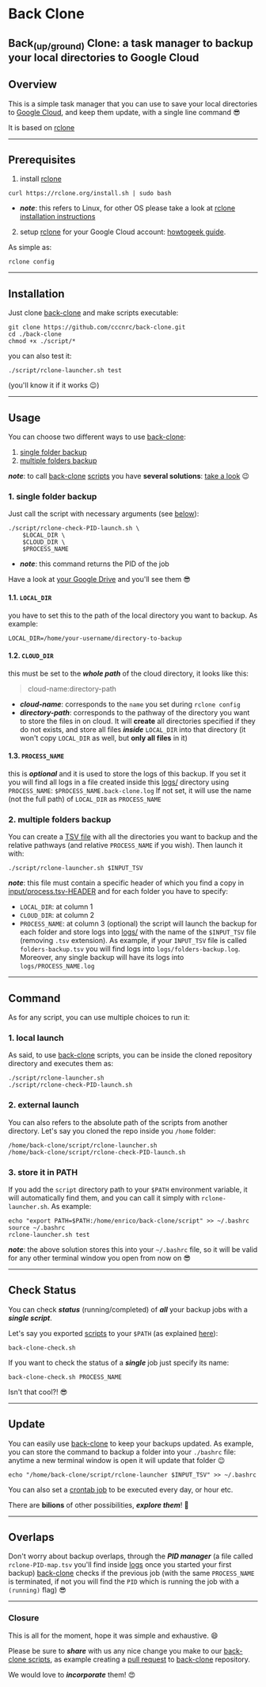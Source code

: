 # Back Clone

Back<sub>(up/ground)</sub> Clone: a task manager to backup your local directories to Google Cloud
---
## Overview
This is a simple task manager that you can use to save your local directories to [Google Cloud](https://cloud.google.com/), and keep them update, with a single line command :sunglasses:

It is based on [rclone](https://rclone.org/drive/)


---
## Prerequisites

1. install [rclone](https://rclone.org/drive/)
```
curl https://rclone.org/install.sh | sudo bash
```
- ***note***: this refers to Linux, for other OS please take a look at [rclone installation instructions](https://rclone.org/install/)

2. setup [rclone](https://rclone.org/drive/) for your Google Cloud account: [howtogeek guide](https://www.howtogeek.com/451262/how-to-use-rclone-to-back-up-to-google-drive-on-linux).

As simple as:
```
rclone config
```
---
## Installation

Just clone [back-clone](https://github.com/cccnrc/back-clone) and make scripts executable:
```
git clone https://github.com/cccnrc/back-clone.git
cd ./back-clone
chmod +x ./script/*
```
you can also test it:
```
./script/rclone-launcher.sh test
```
(you'll know it if it works :wink:)

---
## Usage
You can choose two different ways to use [back-clone](https://github.com/cccnrc/back-clone):
1. [single folder backup](https://github.com/cccnrc/back-clone#1-single-folder-backup)
2. [multiple folders backup](https://github.com/cccnrc/back-clone#2-multiple-folders-backup)

***note***: to call [back-clone](https://github.com/cccnrc/back-clone) [scripts](script) you have **several solutions**: [take a look](https://github.com/cccnrc/back-clone#command) :wink:

### 1. single folder backup
Just call the script with necessary arguments (see [below](https://github.com/cccnrc/back-clone#11-local_dir)):
```
./script/rclone-check-PID-launch.sh \
    $LOCAL_DIR \
    $CLOUD_DIR \
    $PROCESS_NAME
```
- ***note***: this command returns the PID of the job

Have a look at [your Google Drive](https://drive.google.com/drive/my-drive) and you'll see them :sunglasses:

#### 1.1. `LOCAL_DIR`
you have to set this to the path of the local directory you want to backup. As example:
```
LOCAL_DIR=/home/your-username/directory-to-backup
```
#### 1.2. `CLOUD_DIR`
this must be set to the ***whole path*** of the cloud directory, it looks like this:
> cloud-name:directory-path

- ***cloud-name***: corresponds to the `name` you set during `rclone config`
- ***directory-path***: corresponds to the pathway of the directory you want to store the files in on cloud. It will **create** all directories specified if they do not exists, and store all files ***inside*** `LOCAL_DIR` into that directory (it won't copy `LOCAL_DIR` as well, but **only all files** in it)

#### 1.3. `PROCESS_NAME`
this is ***optional*** and it is used to store the logs of this backup. If you set it you will find all logs in a file created inside this [logs/](logs) directory using `PROCESS_NAME`: `$PROCESS_NAME.back-clone.log`
If not set, it will use the name (not the full path) of `LOCAL_DIR` as `PROCESS_NAME`


### 2. multiple folders backup
You can create a [TSV file](https://en.wikipedia.org/wiki/Tab-separated_values) with all the directories you want to backup and the relative pathways (and relative `PROCESS_NAME` if you wish). Then launch it with:
```
./script/rclone-launcher.sh $INPUT_TSV
```
***note***: this file must contain a specific header of which you find a copy in [input/process.tsv-HEADER](input/process.tsv-HEADER) and for each folder you have to specify:
- `LOCAL_DIR`: at column 1
- `CLOUD_DIR`: at column 2
- `PROCESS_NAME`: at column 3 (optional)
the script will launch the backup for each folder and store logs into [logs/](logs) with the name of the `$INPUT_TSV` file (removing `.tsv` extension). As example, if your `INPUT_TSV` file is called `folders-backup.tsv` you will find logs into `logs/folders-backup.log`. Moreover, any single backup will have its logs into `logs/PROCESS_NAME.log`

---
## Command
As for any script, you can use multiple choices to run it:

### 1. local launch
As said, to use [back-clone](https://github.com/cccnrc/back-clone) scripts, you can be inside the cloned repository directory and executes them as:
```
./script/rclone-launcher.sh
./script/rclone-check-PID-launch.sh
```

### 2. external launch
You can also refers to the absolute path of the scripts from another directory. Let's say you cloned the repo inside you `/home` folder:
```
/home/back-clone/script/rclone-launcher.sh
/home/back-clone/script/rclone-check-PID-launch.sh
```

### 3. store it in PATH
If you add the `script` directory path to your `$PATH` environment variable, it will automatically find them, and you can call it simply with `rclone-launcher.sh`. As example:
```
echo "export PATH=$PATH:/home/enrico/back-clone/script" >> ~/.bashrc
source ~/.bashrc
rclone-launcher.sh test
```
***note***: the above solution stores this into your `~/.bashrc` file, so it will be valid for any other terminal window you open from now on :sunglasses:

---
## Check Status
You can check ***status*** (running/completed) of ***all*** your backup jobs with a ***single script***.

Let's say you exported [scripts](script) to your `$PATH` (as explained [here](https://github.com/cccnrc/back-clone#3-store-it-in-path)):
```
back-clone-check.sh
```
If you want to check the status of a ***single*** job just specify its name:
```
back-clone-check.sh PROCESS_NAME
```
Isn't that cool?! :sunglasses:

---
## Update
You can easily use [back-clone](https://github.com/cccnrc/back-clone) to keep your backups updated. As example, you can store the command to backup a folder into your `./bashrc` file: anytime a new terminal window is open it will update that folder :wink:
```
echo "/home/back-clone/script/rclone-launcher $INPUT_TSV" >> ~/.bashrc
```
You can also set a [crontab job](https://www.cyberciti.biz/faq/how-do-i-add-jobs-to-cron-under-linux-or-unix-oses/) to be executed every day, or hour etc.

There are **bilions** of other possibilities, ***explore them***! :rocket:

---
## Overlaps
Don't worry about backup overlaps, through the ***PID manager*** (a file called `rclone-PID-map.tsv` you'll find inside [logs](logs) once you started your first backup) [back-clone](https://github.com/cccnrc/back-clone) checks if the previous job (with the same `PROCESS_NAME` is terminated, if not you will find the `PID` which is running the job with a `(running)` flag) :sunglasses:

---
### Closure
This is all for the moment, hope it was simple and exhaustive. :smile:

Please be sure to ***share*** with us any nice change you make to our [back-clone scripts](script), as example creating a [pull request](https://opensource.com/article/19/7/create-pull-request-github) to [back-clone](https://github.com/cccnrc/back-clone) repository.

We would love to ***incorporate*** them! :heart_eyes:
